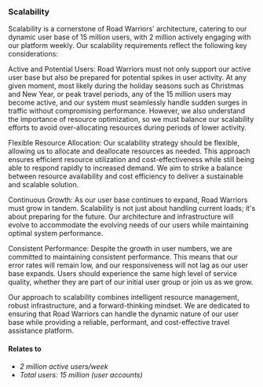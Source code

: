 ### Scalability

Scalability is a cornerstone of Road Warriors' architecture, catering to our dynamic user base of 15 million users, with 2 million actively engaging with our platform weekly. Our scalability requirements reflect the following key considerations:

Active and Potential Users: Road Warriors must not only support our active user base but also be prepared for potential spikes in user activity. At any given moment, most likely during the holiday seasons such as Christmas and New Year, or peak travel periods, any of the 15 million users may become active, and our system must seamlessly handle sudden surges in traffic without compromising performance. However, we also understand the importance of resource optimization, so we must balance our scalability efforts to avoid over-allocating resources during periods of lower activity.

Flexible Resource Allocation: Our scalability strategy should be flexible, allowing us to allocate and deallocate resources as needed. This approach ensures efficient resource utilization and cost-effectiveness while still being able to respond rapidly to increased demand. We aim to strike a balance between resource availability and cost efficiency to deliver a sustainable and scalable solution.

Continuous Growth: As our user base continues to expand, Road Warriors must grow in tandem. Scalability is not just about handling current loads; it's about preparing for the future. Our architecture and infrastructure will evolve to accommodate the evolving needs of our users while maintaining optimal system performance.

Consistent Performance: Despite the growth in user numbers, we are committed to maintaining consistent performance. This means that our error rates will remain low, and our responsiveness will not lag as our user base expands. Users should experience the same high level of service quality, whether they are part of our initial user group or join us as we grow.

Our approach to scalability combines intelligent resource management, robust infrastructure, and a forward-thinking mindset. We are dedicated to ensuring that Road Warriors can handle the dynamic nature of our user base while providing a reliable, performant, and cost-effective travel assistance platform.

#### Relates to
- _2 million active users/week_
- _Total users: 15 million (user accounts)_